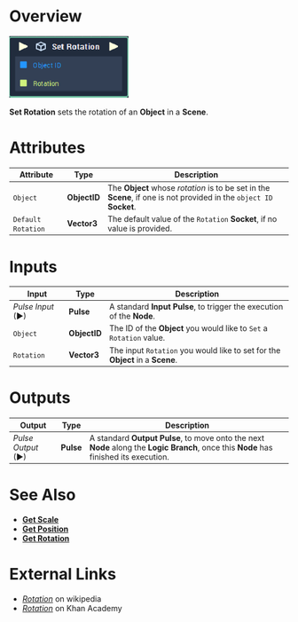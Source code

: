 # Overview

![The Set Rotation Node.](../../../.gitbook/assets/toolbox/incari/object/set-rotation.PNG)

**Set Rotation** sets the rotation of an **Object** in a **Scene**.

# Attributes

|Attribute|Type|Description|
|---|---|---|
|`Object`|**ObjectID**|The **Object** whose *rotation* is to be set in the **Scene**, if one is not provided in the `object ID` **Socket**.|
|`Default Rotation`|**Vector3**|The default value of the `Rotation` **Socket**, if no value is provided.|

# Inputs

|Input|Type|Description|
|---|---|---|
|*Pulse Input* (►)|**Pulse**|A standard **Input Pulse**, to trigger the execution of the **Node**.|
|`Object`|**ObjectID**|The ID of the **Object** you would like to `Set` a  `Rotation` value.|
|`Rotation`|**Vector3**|The input `Rotation` you would like to set for the **Object** in a **Scene**.|

# Outputs

|Output|Type|Description|
|---|---|---|
|*Pulse Output* (►)|**Pulse**|A standard **Output Pulse**, to move onto the next **Node** along the **Logic Branch**, once this **Node** has finished its execution.|

# See Also
- [**Get Scale**](get-scale.md)
- [**Get Position**](get-position.md)
- [**Get Rotation**](get-position.md)
  
# External Links
- [*Rotation*](https://en.wikipedia.org/wiki/Rotation_matrix) on wikipedia
- [*Rotation*](https://www.khanacademy.org/computing/computer-programming/programming-games-visualizations/programming-3d-shapes/a/rotating-3d-shapes) on Khan Academy


